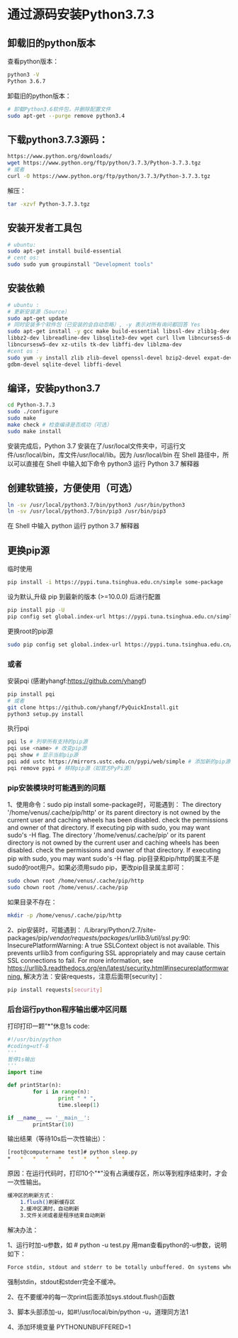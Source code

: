 # 通过源码安装Python3.7.3

## 卸载旧的python版本

查看python版本：

```bash
python3 -V
Python 3.6.7
```

卸载旧的python版本：

```bash
# 卸载Python3.6软件包，并删除配置文件
sudo apt-get --purge remove python3.4
```

## 下载python3.7.3源码：

```bash
https://www.python.org/downloads/
wget https://www.python.org/ftp/python/3.7.3/Python-3.7.3.tgz
# 或者
curl -O https://www.python.org/ftp/python/3.7.3/Python-3.7.3.tgz
```

解压：

```bash
tar -xzvf Python-3.7.3.tgz
```

## 安装开发者工具包

```bash
# ubuntu:
sudo apt-get install build-essential
# cent os:
sudo sudo yum groupinstall "Development tools"
```

## 安装依赖

```bash
# ubuntu :
# 更新安装源（Source）
sudo apt-get update
# 同时安装多个软件包（已安装的会自动忽略）, -y 表示对所有询问都回答 Yes
sudo apt-get install -y gcc make build-essential libssl-dev zlib1g-dev \
libbz2-dev libreadline-dev libsqlite3-dev wget curl llvm libncurses5-dev \
libncursesw5-dev xz-utils tk-dev libffi-dev liblzma-dev
#cent os :
sudo yum -y install zlib zlib-devel openssl-devel bzip2-devel expat-devel \
gdbm-devel sqlite-devel libffi-devel
```

## 编译，安装python3.7

```bash
cd Python-3.7.3
sudo ./configure
sudo make
make check # 检查编译是否成功（可选）
sudo make install
```

安装完成后，Python 3.7 安装在了/usr/local文件夹中，可运行文件/usr/local/bin，库文件/usr/local/lib。因为 /usr/local/bin 在 Shell 路径中，所以可以直接在 Shell 中输入如下命令 python3 运行 Python 3.7 解释器

## 创建软链接，方便使用（可选）

```bash
ln -sv /usr/local/python3.7/bin/python3 /usr/bin/python3
ln -sv /usr/local/python3.7/bin/pip3 /usr/bin/pip3
```

在 Shell 中输入 python 运行 python 3.7 解释器

## 更换pip源

临时使用

```bash
pip install -i https://pypi.tuna.tsinghua.edu.cn/simple some-package
```

设为默认,升级 pip 到最新的版本 (>=10.0.0) 后进行配置

```bash
pip install pip -U
pip config set global.index-url https://pypi.tuna.tsinghua.edu.cn/simple
```

更换root的pip源

```bash
sudo pip config set global.index-url https://pypi.tuna.tsinghua.edu.cn/simple
```

### 或者

安装pqi (感谢yhangf:<https://github.com/yhangf>)

```bash
pip install pqi
# 或者
git clone https://github.com/yhangf/PyQuickInstall.git
python3 setup.py install
```

执行pqi

```bash
pqi ls # 列举所有支持的pip源
pqi use <name> # 改变pip源
pqi show # 显示当前pip源
pqi add ustc https://mirrors.ustc.edu.cn/pypi/web/simple # 添加新的pip源(如添加USTC源
pqi remove pypi # 移除pip源（如官方PyPi源）
```

### pip安装模块时可能遇到的问题

1、使用命令：sudo pip install some-package时，可能遇到：
The directory '/home/venus/.cache/pip/http' or its parent directory is not owned by the current user and caching wheels has been disabled. check the permissions and owner of that directory. If executing pip with sudo, you may want sudo's -H flag.
The directory '/home/venus/.cache/pip' or its parent directory is not owned by the current user and caching wheels has been disabled. check the permissions and owner of that directory. If executing pip with sudo, you may want sudo's -H flag.
pip目录和pip/http的属主不是sudo的root用户。如果必须用sudo pip，更改pip目录属主即可：

```bash
sudo chown root /home/venus/.cache/pip/http
sudo chown root /home/venus/.cache/pip
```

如果目录不存在：

```bash
mkdir -p /home/venus/.cache/pip/http
```

2、pip安装时，可能遇到：
/Library/Python/2.7/site-packages/pip/_vendor/requests/packages/urllib3/util/ssl_.py:90: InsecurePlatformWarning: A true SSLContext object is not available. This prevents urllib3 from configuring SSL appropriately and may cause certain SSL connections to fail. For more information, see <https://urllib3.readthedocs.org/en/latest/security.html#insecureplatformwarning.>
解决方法：安装requests，注意后面带[security]：

```bash
pip install requests[security]
```

### 后台运行python程序输出缓冲区问题

打印打印一颗”*”休息1s
code:

```python
#!/usr/bin/python
#coding=utf-8
'''
暂停1s输出
'''
import time

def printStar(n):
        for i in range(n):
                print " * ",
                time.sleep(1)

if __name__ == '__main__':
        printStar(10)
```

输出结果（等待10s后一次性输出）：

```bash
[root@computername test]# python sleep.py 
*   *   *   *   *   *   *   *   *   * 
```

原因：在运行代码时，打印10个"*"没有占满缓存区，所以等到程序结束时，才会一次性输出。

```bash
缓冲区的刷新方式：
    1.flush()刷新缓存区
    2.缓冲区满时，自动刷新
    3.文件关闭或者是程序结束自动刷新
```

解决办法：

1、运行时加-u参数，如 # python -u test.py
用man查看python的-u参数，说明如下：

```bash
Force stdin, stdout and stderr to be totally unbuffered. On systems where it matters, also put stdin, stdout and stderr in binary mode. Note that there is internal buffering in xreadlines(), readlines() and file-object iterators (“for line in sys.stdin”) which is not influenced by this option. To work around this, you will want to use “sys.stdin.readline()” inside a “while 1:” loop.
```

强制stdin，stdout和stderr完全不缓冲。

2、在不要缓冲的每一次print后面添加sys.stdout.flush()函数

3、脚本头部添加-u，如#!/usr/local/bin/python -u，道理同方法1

4、添加环境变量 PYTHONUNBUFFERED=1